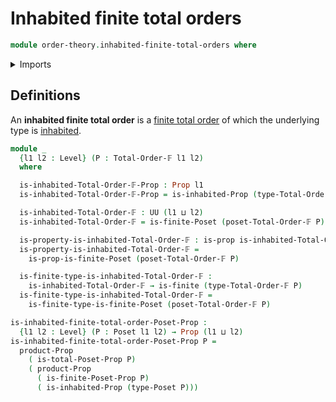 # Inhabited finite total orders

```agda
module order-theory.inhabited-finite-total-orders where
```

<details><summary>Imports</summary>

```agda
open import foundation.inhabited-types
open import foundation.propositions
open import foundation.universe-levels

open import order-theory.finite-posets
open import order-theory.finite-total-orders
open import order-theory.posets
open import order-theory.total-orders

open import univalent-combinatorics.finite-types
```

</details>

## Definitions

An **inhabited finite total order** is a
[finite total order](order-theory.finite-total-orders.md) of which the
underlying type is [inhabited](foundation.inhabited-types.md).

```agda
module _
  {l1 l2 : Level} (P : Total-Order-𝔽 l1 l2)
  where

  is-inhabited-Total-Order-𝔽-Prop : Prop l1
  is-inhabited-Total-Order-𝔽-Prop = is-inhabited-Prop (type-Total-Order-𝔽 P)

  is-inhabited-Total-Order-𝔽 : UU (l1 ⊔ l2)
  is-inhabited-Total-Order-𝔽 = is-finite-Poset (poset-Total-Order-𝔽 P)

  is-property-is-inhabited-Total-Order-𝔽 : is-prop is-inhabited-Total-Order-𝔽
  is-property-is-inhabited-Total-Order-𝔽 =
    is-prop-is-finite-Poset (poset-Total-Order-𝔽 P)

  is-finite-type-is-inhabited-Total-Order-𝔽 :
    is-inhabited-Total-Order-𝔽 → is-finite (type-Total-Order-𝔽 P)
  is-finite-type-is-inhabited-Total-Order-𝔽 =
    is-finite-type-is-finite-Poset (poset-Total-Order-𝔽 P)

is-inhabited-finite-total-order-Poset-Prop :
  {l1 l2 : Level} (P : Poset l1 l2) → Prop (l1 ⊔ l2)
is-inhabited-finite-total-order-Poset-Prop P =
  product-Prop
    ( is-total-Poset-Prop P)
    ( product-Prop
      ( is-finite-Poset-Prop P)
      ( is-inhabited-Prop (type-Poset P)))
```
